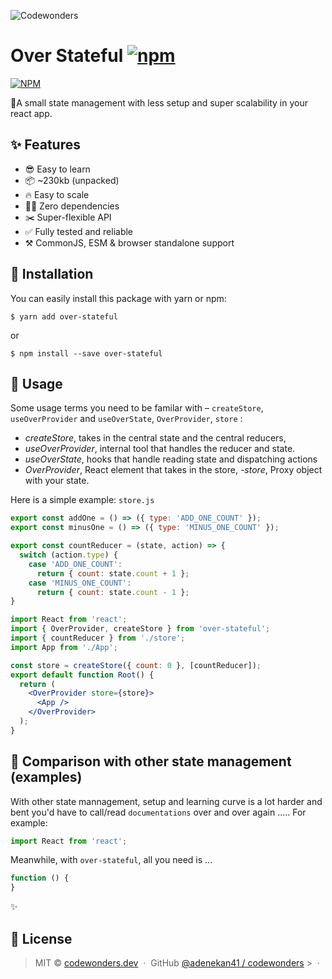 ![Codewonders](https://i.ibb.co/27nrGK1/overstateful-1.png)

# Over Stateful [![npm](https://badge.fury.io/js/over-stateful.svg)](https://www.npmjs.com/package/over-stateful)

[![NPM](https://nodei.co/npm/over-stateful.png?downloads=true&downloadRank=true&stars=true)](https://nodei.co/npm/over-stateful/)

🐺A small state management with less setup and super scalability in your react
app.

<!-- useState, but simplified for complex states in React apps. -->

## ✨ Features

- 😎 Easy to learn
- 📦 ~230kb (unpacked)
- 🔥 Easy to scale
- 🙅‍♂️ Zero dependencies
- ✂️ Super-flexible API
- ✅ Fully tested and reliable
- ⚒ CommonJS, ESM & browser standalone support

## 🔧 Installation

You can easily install this package with yarn or npm:

```
$ yarn add over-stateful
```

or

```
$ npm install --save over-stateful
```

## 📖 Usage

Some usage terms you need to be familar with – `createStore`, `useOverProvider`
and `useOverState`, `OverProvider`, `store` :

- _createStore_, takes in the central state and the central reducers,
- _useOverProvider_, internal tool that handles the reducer and state.
- _useOverState_, hooks that handle reading state and dispatching actions
- _OverProvider_, React element that takes in the store, -_store_, Proxy object
  with your state.

Here is a simple example: `store.js`

```js
export const addOne = () => ({ type: 'ADD_ONE_COUNT' });
export const minusOne = () => ({ type: 'MINUS_ONE_COUNT' });

export const countReducer = (state, action) => {
  switch (action.type) {
    case 'ADD_ONE_COUNT':
      return { count: state.count + 1 };
    case 'MINUS_ONE_COUNT':
      return { count: state.count - 1 };
}
```

```jsx
import React from 'react';
import { OverProvider, createStore } from 'over-stateful';
import { countReducer } from './store';
import App from './App';

const store = createStore({ count: 0 }, [countReducer]);
export default function Root() {
  return (
    <OverProvider store={store}>
      <App />
    </OverProvider>
  );
}
```

## 👀 Comparison with other state management (examples)

With other state mannagement, setup and learning curve is a lot harder and bent
you'd have to call/read `documentations` over and over again ..... For example:

```jsx
import React from 'react';
```

Meanwhile, with `over-stateful`, all you need is ...

```jsx
function () {
}
```

✨

## 🤝 License

> MIT © [codewonders.dev](https://codewonders.dev) &nbsp;&middot;&nbsp; GitHub
> [@adenekan41 / codewonders](https://github.com/adenekan41) >
> &nbsp;&middot;&nbsp;
